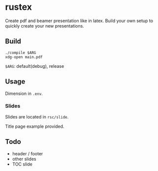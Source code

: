 # rustex
Create pdf and beamer presentation like in latex.
Build your own setup to quickly create your new presentations.

## Build
```
./compile $ARG
xdg-open main.pdf
```

`$ARG`: default(debug), release

## Usage
Dimension in `.env`.

### Slides
Slides are located in `rsc/slide`.

Title page example provided.

## Todo
* header / footer
* other slides
* TOC slide
